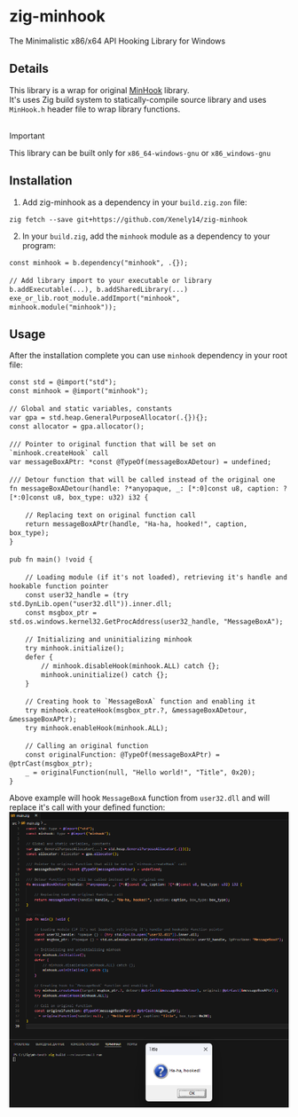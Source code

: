 # zig-minhook
The Minimalistic x86/x64 API Hooking Library for Windows

## Details
This library is a wrap for original [MinHook](https://github.com/TsudaKageyu/minhook) library.<br>
It's uses Zig build system to statically-compile source library and uses `MinHook.h` header file to wrap library functions.<br><br>

> [!Important]  
> This library can be built only for `x86_64-windows-gnu` or `x86_windows-gnu`

## Installation
1. Add zig-minhook as a dependency in your `build.zig.zon` file:
```
zig fetch --save git+https://github.com/Xenely14/zig-minhook
```
2. In your `build.zig`, add the `minhook` module as a dependency to your program:
```zig
const minhook = b.dependency("minhook", .{});

// Add library import to your executable or library b.addExecutable(...), b.addSharedLibrary(...)
exe_or_lib.root_module.addImport("minhook", minhook.module("minhook"));
```

## Usage
After the installation complete you can use `minhook` dependency in your root file:
```zig
const std = @import("std");
const minhook = @import("minhook");

// Global and static variables, constants
var gpa = std.heap.GeneralPurposeAllocator(.{}){};
const allocator = gpa.allocator();

/// Pointer to original function that will be set on `minhook.createHook` call
var messageBoxAPtr: *const @TypeOf(messageBoxADetour) = undefined;

/// Detour function that will be called instead of the original one
fn messageBoxADetour(handle: ?*anyopaque, _: [*:0]const u8, caption: ?[*:0]const u8, box_type: u32) i32 {

    // Replacing text on original function call
    return messageBoxAPtr(handle, "Ha-ha, hooked!", caption, box_type);
}

pub fn main() !void {

    // Loading module (if it's not loaded), retrieving it's handle and hookable function pointer
    const user32_handle = (try std.DynLib.open("user32.dll")).inner.dll;
    const msgbox_ptr = std.os.windows.kernel32.GetProcAddress(user32_handle, "MessageBoxA");

    // Initializing and uninitializing minhook
    try minhook.initialize();
    defer {
        // minhook.disableHook(minhook.ALL) catch {};
        minhook.uninitialize() catch {};
    }

    // Creating hook to `MessageBoxA` function and enabling it
    try minhook.createHook(msgbox_ptr.?, &messageBoxADetour, &messageBoxAPtr);
    try minhook.enableHook(minhook.ALL);

    // Calling an original function
    const originalFunction: @TypeOf(messageBoxAPtr) = @ptrCast(msgbox_ptr);
    _ = originalFunction(null, "Hello world!", "Title", 0x20);
}
```

Above example will hook `MessageBoxA` function from `user32.dll` and will replace it's call with your defined function:
![Usage example](imgs/example.png)
